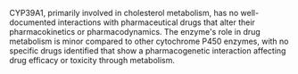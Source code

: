 CYP39A1, primarily involved in cholesterol metabolism, has no well-documented interactions with pharmaceutical drugs that alter their pharmacokinetics or pharmacodynamics. The enzyme's role in drug metabolism is minor compared to other cytochrome P450 enzymes, with no specific drugs identified that show a pharmacogenetic interaction affecting drug efficacy or toxicity through metabolism.